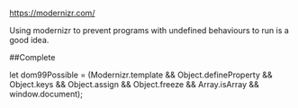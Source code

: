 https://modernizr.com/

Using modernizr to prevent programs with undefined behaviours to run is a good idea.

##Complete

let dom99Possible = (Modernizr.template && Object.defineProperty && Object.keys && Object.assign && Object.freeze && Array.isArray && window.document);